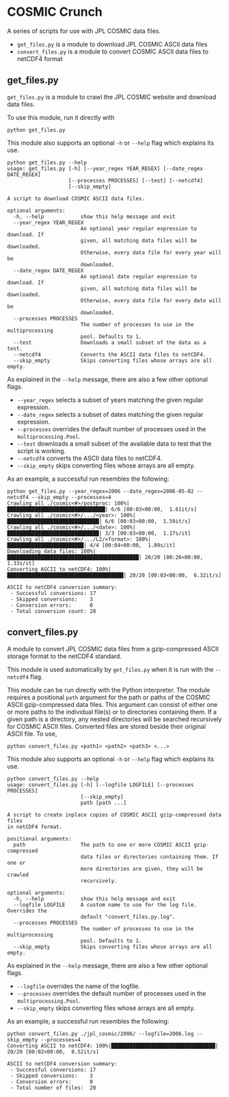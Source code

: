 # COSMIC Crunch

A series of scripts for use with JPL COSMIC data files.

* `get_files.py` is a module to download JPL COSMIC ASCII data files
* `convert_files.py` is a module to convert COSMIC ASCII data files to netCDF4 format


## get_files.py

`get_files.py` is a module to crawl the JPL COSMIC website and download data files.

To use this module, run it directly with

```
python get_files.py
```

This module also supports an optional `-h` or `--help` flag which explains its use.

```
python get_files.py --help
usage: get_files.py [-h] [--year_regex YEAR_REGEX] [--date_regex DATE_REGEX]
                    [--processes PROCESSES] [--test] [--netcdf4]
                    [--skip_empty]

A script to download COSMIC ASCII data files.

optional arguments:
  -h, --help            show this help message and exit
  --year_regex YEAR_REGEX
                        An optional year regular expression to download. If
                        given, all matching data files will be downloaded.
                        Otherwise, every data file for every year will be
                        downloaded.
  --date_regex DATE_REGEX
                        An optional date regular expression to download. If
                        given, all matching data files will be downloaded.
                        Otherwise, every data file for every date will be
                        downloaded.
  --processes PROCESSES
                        The number of processes to use in the multiprocessing
                        pool. Defaults to 1.
  --test                Downloads a small subset of the data as a test.
  --netcdf4             Converts the ASCII data files to netCDF4.
  --skip_empty          Skips converting files whose arrays are all empty.
```

As explained in the `--help` message, there are also a few other optional flags.

* `--year_regex` selects a subset of years matching the given regular expression.
* `--date_regex` selects a subset of dates matching the given regular expression.
* `--processes` overrides the default number of processes used in the `multiprocessing.Pool`.
* `--test` downloads a small subset of the available data to test that the script is working. 
* `--netcdf4` converts the ASCII data files to netCDF4.
* `--skip_empty` skips converting files whose arrays are all empty.

As an example, a successful run resembles the following:

```
python get_files.py --year_regex=2006 --date_regex=2006-05-02 --netcdf4 --skip_empty --processes=4
Crawling all ./cosmic<#>/postproc: 100%|████████████████████████████████| 6/6 [00:03<00:00,  1.61it/s]
Crawling all ./cosmic<#>/.../<year>: 100%|██████████████████████████████| 6/6 [00:03<00:00,  1.59it/s]
Crawling all ./cosmic<#>/.../<date>: 100%|██████████████████████████████| 3/3 [00:03<00:00,  1.17s/it]
Crawling all ./cosmic<#>/.../L2/<format>: 100%|█████████████████████████| 4/4 [00:04<00:00,  1.09s/it]
Downloading data files: 100%|███████████████████████████████████████████| 20/20 [00:26<00:00,  1.33s/it]
Converting ASCII to netCDF4: 100%|██████████████████████████████████████| 20/20 [00:03<00:00,  6.32it/s]

ASCII to netCDF4 conversion summary:
 - Successful conversions: 17
 - Skipped conversions:    3
 - Conversion errors:      0
 - Total conversion count: 20
```


## convert_files.py

A module to convert JPL COSMIC data files from a gzip-compressed ASCII storage format to the netCDF4 standard.

This module is used automatically by `get_files.py` when it is run with the `--netcdf4` flag.

This module can be run directly with the Python interpreter. The module requires a positional `path` argument for the path or paths of the COSMIC ASCII gzip-compressed data files. This argument can consist of either one or more paths to the individual file(s) or to directories containing them. If a given path is a directory, any nested directories will be searched recursively for COSMIC ASCII files. Converted files are stored beside their original ASCII file. To use,

```
python convert_files.py <path1> <path2> <path3> <...>
```

This module also supports an optional `-h` or `--help` flag which explains its use.

```
python convert_files.py --help
usage: convert_files.py [-h] [--logfile LOGFILE] [--processes PROCESSES]
                        [--skip_empty]
                        path [path ...]

A script to create inplace copies of COSMIC ASCII gzip-compressed data files
in netCDF4 format.

positional arguments:
  path                  The path to one or more COSMIC ASCII gzip-compressed
                        data files or directories containing them. If one or
                        more directories are given, they will be crawled
                        recursively.

optional arguments:
  -h, --help            show this help message and exit
  --logfile LOGFILE     A custom name to use for the log file. Overrides the
                        default "convert_files.py.log".
  --processes PROCESSES
                        The number of processes to use in the multiprocessing
                        pool. Defaults to 1.
  --skip_empty          Skips converting files whose arrays are all empty.
```

As explained in the `--help` message, there are also a few other optional flags.

* `--logfile` overrides the name of the logfile. 
* `--processes` overrides the default number of processes used in the `multiprocessing.Pool`.
* `--skip_empty` skips converting files whose arrays are all empty.

As an example, a successful run resembles the following:

```
python convert_files.py ./jpl_cosmic/2006/ --logfile=2006.log --skip_empty --processes=4
Converting ASCII to netCDF4: 100%|██████████████████████████████████| 20/20 [00:02<00:00,  8.52it/s]

ASCII to netCDF4 conversion summary:
 - Successful conversions: 17
 - Skipped conversions:    3
 - Conversion errors:      0
 - Total number of files:  20
```
